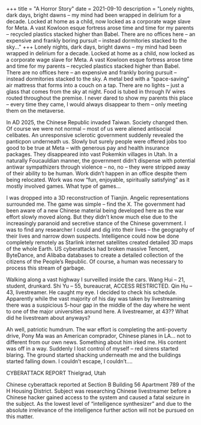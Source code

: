 +++
title = "A Horror Story"
date = 2021-09-10
description = "Lonely nights, dark days, bright dawns – my mind had been wrapped in delirium for a decade. Locked at home as a child, now locked as a corporate wage slave for Meta. A vast Kowloon esque fortress arose time and time for my parents – recycled plastics stacked higher than Babel. There are no offices here – an expensive and frankly boring pursuit – instead dormitories stacked to the sky..."
+++
Lonely nights, dark days, bright dawns – my mind had been wrapped in delirium for a decade. Locked at home as a child, now locked as a corporate wage slave for Meta. A vast Kowloon esque fortress arose time and time for my parents – recycled plastics stacked higher than Babel. There are no offices here – an expensive and frankly boring pursuit – instead dormitories stacked to the sky. A metal bed with a “space-saving” air mattress that forms into a couch on a tap. There are no lights – just a glass that comes from the sky at night. Food is tubed in through IV wires routed throughout the premise. I never dared to show my parents this place – every time they came, I would always disappear to them – only meeting them on the metaverse.

In AD 2025, the Chinese Republic invaded Taiwan. Society changed then. Of course we were not normal – most of us were aliened antisocial celibates. An unresponsive sclerotic government suddenly revealed the panticpon underneath us. Slowly but surely people were offered jobs too good to be true at Meta – with generous pay and health insurance packages. They disappeared into vast Pokemkin villages in Utah. In a naturally Foucauldian manner, the government didn’t dispense with potential antiwar sympathizers through violence – no, no – they were stripped away of their ability to be human. Work didn’t happen in an office despite them being relocated. Work was now “fun, enjoyable, spiritually satisfying” as it mostly involved games. What type of games…

I was dropped into a 3D reconstruction of Tianjin. Angelic representations surrounded me. The game was simple – find the X. The government had been aware of a new Chinese material being developed here as the war effort slowly moved along. But they didn’t know much else due to the increasingly paranoid and secretive stance of the Chinese government. I was to find any researcher I could and dig into their lives – the geography of their lives and narrow down suspects. Intelligence could now be done completely remotely as Starlink internet satellites created detailed 3D maps of the whole Earth. US cyberattacks had broken massive Tencent, ByteDance, and Alibaba databases to create a detailed collection of the citizens of the People’s Republic.  Of course, a human was necessary to process this stream of garbage. 

Walking along a vast highway I surveilled inside the cars. Wang Hui – 21, student, drunkard. Shi Yu – 55, bureaucrat, ACCESS RESTRICTED. Qin Hu – 43, livestreamer. He caught my eye. I decided to check his schedule. Apparently while the vast majority of his day was taken by livestreaming there was a suspicious 5-hour gap in the middle of the day where he went to one of the major universities around here. A livestreamer, at 43?? What did he livestream about anyways?

Ah well, patriotic humdrum. The war effort is completing the anti-poverty drive, Pony Ma was an American comprador, Chinese planes in LA… not to different from our own news. Something about him irked me. His content was off in a way. Suddenly I lost control of myself – red sirens started blaring. The ground started shacking underneath me and the buildings started falling down. I couldn’t escape, I couldn’t….





CYBERATTACK REPORT
Thielgrad, Utah

Chinese cyberattack reported at Section B Building 56 Apartment 789 of the H Housing District. Subject was researching Chinese livestreamer before a Chinese hacker gained access to the system and caused a fatal seizure in the subject. As the lowest level of “intelligence synthesizer” and due to the absolute irrelevance of the intelligence further action will not be pursued on this matter.


